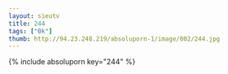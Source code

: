 ```yaml
--- 
layout: sieutv
title: 244
tags: ["0k"]
thumb: http://94.23.248.219/absoluporn-1/image/002/244.jpg
---
```

{% include absoluporn key="244" %} 

